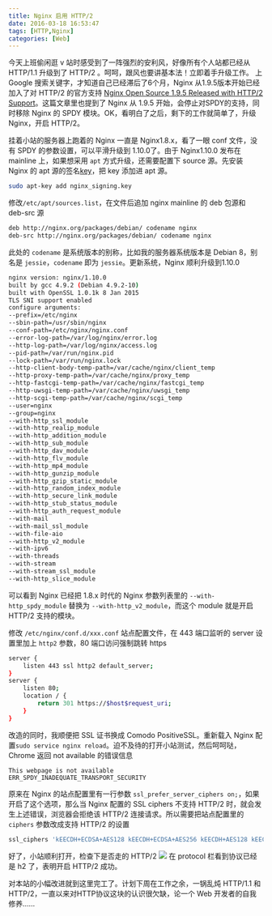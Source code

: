 ```yaml
---
title: Nginx 启用 HTTP/2
date: 2016-03-18 16:53:47
tags: [HTTP,Nginx]
categories: [Web]
---
```

今天上班偷闲逛 v 站时感受到了一阵强烈的安利风，好像所有个人站都已经从 HTTP/1.1 升级到了 HTTP/2 。呵呵，跟风也要讲基本法！立即着手升级工作。
上 Google 搜索关键字，才知道自己已经滞后了6个月，Nginx 从1.9.5版本开始已经加入了对 HTTP/2 的官方支持 [Nginx Open Source 1.9.5 Released with HTTP/2 Support](https://www.nginx.com/blog/nginx-1-9-5/)。这篇文章里也提到了 Nginx 从 1.9.5 开始，会停止对SPDY的支持，同时移除 Nginx 的 SPDY 模块。OK，看明白了之后，剩下的工作就简单了，升级 Nginx，开启 HTTP/2。

<!-- more -->

挂着小站的服务器上跑着的 Nginx 一直是 Nginx1.8.x，看了一眼 conf 文件，没有 SPDY 的参数设置，可以平滑升级到 1.10.0了。由于 Nginx1.10.0 发布在 mainline 上，如果想采用 `apt` 方式升级，还需要配置下 source 源。先安装 Nginx 的 apt 源的签名[key](http://nginx.org/keys/nginx_signing.key)，把 key 添加进 apt 源。
```bash
sudo apt-key add nginx_signing.key
```
修改`/etc/apt/sources.list`，在文件后追加 nginx mainline 的 deb 包源和 deb-src 源
```bash
deb http://nginx.org/packages/debian/ codename nginx
deb-src http://nginx.org/packages/debian/ codename nginx
```
此处的 `codename` 是系统版本的别称，比如我的服务器系统版本是 Debian 8，别名是 `jessie`，`codename` 即为 `jessie`。更新系统，Nginx 顺利升级到1.10.0
```bash
nginx version: nginx/1.10.0
built by gcc 4.9.2 (Debian 4.9.2-10)
built with OpenSSL 1.0.1k 8 Jan 2015
TLS SNI support enabled
configure arguments:
--prefix=/etc/nginx
--sbin-path=/usr/sbin/nginx
--conf-path=/etc/nginx/nginx.conf
--error-log-path=/var/log/nginx/error.log
--http-log-path=/var/log/nginx/access.log
--pid-path=/var/run/nginx.pid
--lock-path=/var/run/nginx.lock
--http-client-body-temp-path=/var/cache/nginx/client_temp
--http-proxy-temp-path=/var/cache/nginx/proxy_temp
--http-fastcgi-temp-path=/var/cache/nginx/fastcgi_temp
--http-uwsgi-temp-path=/var/cache/nginx/uwsgi_temp
--http-scgi-temp-path=/var/cache/nginx/scgi_temp
--user=nginx
--group=nginx
--with-http_ssl_module
--with-http_realip_module
--with-http_addition_module
--with-http_sub_module
--with-http_dav_module
--with-http_flv_module
--with-http_mp4_module
--with-http_gunzip_module
--with-http_gzip_static_module
--with-http_random_index_module
--with-http_secure_link_module
--with-http_stub_status_module
--with-http_auth_request_module
--with-mail
--with-mail_ssl_module
--with-file-aio
--with-http_v2_module
--with-ipv6
--with-threads
--with-stream
--with-stream_ssl_module
--with-http_slice_module
```
可以看到 Nginx 已经把 1.8.x 时代的 Nginx 参数列表里的 `--with-http_spdy_module` 替换为 `--with-http_v2_module`，而这个 module 就是开启 HTTP/2 支持的模块。

修改 `/etc/nginx/conf.d/xxx.conf` 站点配置文件，在 443 端口监听的 server 设置里加上 `http2` 参数，80 端口访问强制跳转 https
```bash
server {
    listen 443 ssl http2 default_server;
}
server {
    listen 80;
    location / {
        return 301 https://$host$request_uri;
    }
}
```
改造的同时，我顺便把 SSL 证书换成 Comodo PositiveSSL。重新载入 Nginx 配置`sudo service nginx reload`。迫不及待的打开小站测试，然后呵呵哒，Chrome 返回 not available 的错误信息
```
This webpage is not available
ERR_SPDY_INADEQUATE_TRANSPORT_SECURITY
```
原来在 Nginx 的站点配置里有一行参数 `ssl_prefer_server_ciphers on;`，如果开启了这个选项，那么当 Nginx 配置的 SSL ciphers 不支持 HTTP/2 时，就会发生上述错误，浏览器会拒绝该 HTTP/2 连接请求。所以需要把站点配置里的 `ciphers` 参数改成支持 HTTP/2 的设置
```bash
ssl_ciphers 'kEECDH+ECDSA+AES128 kEECDH+ECDSA+AES256 kEECDH+AES128 kEECDH+AES256 kEDH+AES128 kEDH+AES256 DES-CBC3-SHA +SHA !aNULL !eNULL !LOW !kECDH !DSS !MD5 !EXP !PSK !SRP !CAMELLIA !SEED';
```
好了，小站顺利打开，检查下是否走的 HTTP/2
![](https://i.imgur.com/U8yLEgH.png)
在 protocol 栏看到协议已经是 h2 了，表明开启 HTTP/2 成功。

对本站的小幅改进就到这里完工了。计划下周在工作之余，一锅乱炖 HTTP/1.1 和 HTTP/2，一直以来对HTTP协议这块的认识很欠缺，论一个 Web 开发者的自我修养……

